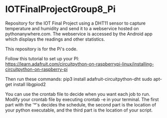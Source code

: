 # IOTFinalProjectGroup8_Pi
Repository for the IOT Final Project using a DHT11 sensor to capture temperature and humidity and send it to a webservice hosted on pythonanywhere.com. The webservice is accessed by the Android app which displays the readings and other statistics.

This repository is for the Pi's code.

Follow this tutorial to set up your PI:
https://learn.adafruit.com/circuitpython-on-raspberrypi-linux/installing-circuitpython-on-raspberry-pi

Then run these commands:
pip3 install adafruit-circuitpython-dht
sudo apt-get install libgpiod2

You can use the crontab file to decide when you want each job to 
run. Modify your crontab file by executing crontab -e in your 
terminal. The first part with the '*'s decides the schedule, the
second part is the location of your python executable, and the
third part is the location of your script.